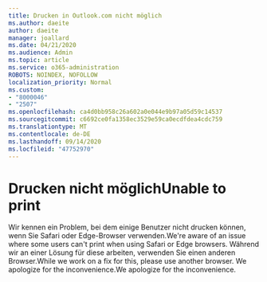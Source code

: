 ```yaml
---
title: Drucken in Outlook.com nicht möglich
ms.author: daeite
author: daeite
manager: joallard
ms.date: 04/21/2020
ms.audience: Admin
ms.topic: article
ms.service: o365-administration
ROBOTS: NOINDEX, NOFOLLOW
localization_priority: Normal
ms.custom:
- "8000046"
- "2507"
ms.openlocfilehash: ca4d0bb958c26a602a0e044e9b97a05d59c14537
ms.sourcegitcommit: c6692ce0fa1358ec3529e59ca0ecdfdea4cdc759
ms.translationtype: MT
ms.contentlocale: de-DE
ms.lasthandoff: 09/14/2020
ms.locfileid: "47752970"
---
```

# <a name="unable-to-print"></a><span data-ttu-id="96ea0-102">Drucken nicht möglich</span><span class="sxs-lookup"><span data-stu-id="96ea0-102">Unable to print</span></span>

<span data-ttu-id="96ea0-103">Wir kennen ein Problem, bei dem einige Benutzer nicht drucken können, wenn Sie Safari oder Edge-Browser verwenden.</span><span class="sxs-lookup"><span data-stu-id="96ea0-103">We're aware of an issue where some users can't print when using Safari or Edge browsers.</span></span> <span data-ttu-id="96ea0-104">Während wir an einer Lösung für diese arbeiten, verwenden Sie einen anderen Browser.</span><span class="sxs-lookup"><span data-stu-id="96ea0-104">While we work on a fix for this, please use another browser.</span></span> <span data-ttu-id="96ea0-105">We apologize for the inconvenience.</span><span class="sxs-lookup"><span data-stu-id="96ea0-105">We apologize for the inconvenience.</span></span>